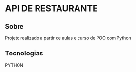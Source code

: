 <h1>API DE RESTAURANTE</h1>

<h2>Sobre</h2>
<p>Projeto realizado a partir de aulas e curso de POO com Python</p>

## Tecnologias
<div>
 PYTHON
</div>
